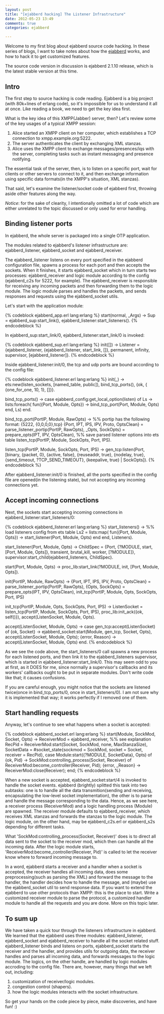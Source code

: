 ```yaml
---
layout: post
title: "[ejabberd hacking] The Listener Infrastructure"
date: 2012-05-23 13:49
comments: true
categories: ejabberd

---
```


Welcome to my first blog about ejabberd source code hacking. In these series of blogs, I want to take notes about how the [ejabberd](http://www.ejabberd.im/) works, and how to hack it to get customized features.

The source code version in discussion is ejabberd 2.1.10 release, which is the latest stable version at this time.

## Intro
The first step to source hacking is code reading. Ejabberd is a big project (with 80k+lines of erlang code), so it's impossible for us to understand it all at once. Like reading a book, we need to get the key idea first.

What is the key idea of this XMPP(Jabber) server, then? Let's review some of the key usages of a typical XMPP session:

1. Alice started an XMPP client on her computer, which establishes a TCP connection to xmpp.example.org:5222.
2. The server authenticates the client by exchanging XML stanzas.
3. Alice uses the XMPP client to exchange messages/presences/iqs with the server, completing tasks such as instant messaging and presence notifying.

The essential task of the server, then, is to listen on a specific port, wait for clients or other servers to connect to it, and then exchange information using specific data formats(in the XMPP's situation, XML stanzas).

That said, let's examine the listener/socket code of ejabberd first, throwing aside other features along the way.

*Notice*: for the sake of clearity, I intentionally omitted a lot of code which are either unrelated to the topic discussed or only used for error handling. 

## Binding listener ports
In ejabberd, the whole server is packaged into a single OTP application.

The modules related to ejabberd's listener infrastructure are: ejabberd_listener, ejabberd_socket and ejabberd_receiver.

The ejabberd_listener listens on every port specified in the ejabberd configuration file, spawns a process for each port and then accepts the sockets. When it finishes, it starts ejabberd_socket which in turn starts two processes: ejabberd_receiver and logic module according to the config (ejabberd_c2s for 5222, for example). The ejabberd_receiver is responsible for receiving any incoming packets and then forwarding them to the logic module. The logic module parses and handles the packets, and sends responses and requests using the ejabberd_socket utils.

Let's start with the application module:

{% codeblock ejabberd_app.erl lang:erlang %}
start(normal, _Args) ->
    Sup = ejabberd_sup:start_link(),
    ejabberd_listener:start_listeners().
{% endcodeblock %}

In ejabberd_sup:start_link/0, ejabberd_listener:start_link/0 is invoked:

{% codeblock ejabberd_sup.erl lang:erlang %}
init([]) ->
    Listener =
    {ejabberd_listener,
     {ejabberd_listener, start_link, []},
     permanent,
     infinity,
     supervisor,
     [ejabberd_listener]}.
{% endcodeblock %}

Inside ejabberd_listener:init/0, the tcp and udp ports are bound according to the config file:

{% codeblock ejabberd_listener.erl lang:erlang %}
init(_) ->
    ets:new(listen_sockets, [named_table, public]),
    bind_tcp_ports(),
    {ok, { {one_for_one, 10, 1}, []}}.

bind_tcp_ports() ->
    case ejabberd_config:get_local_option(listen) of
        Ls ->
            lists:foreach(
              fun({Port, Module, Opts}) ->
                  bind_tcp_port(Port, Module, Opts)
              end,
              Ls)
    end.

bind_tcp_port(PortIP, Module, RawOpts) ->
    %% portip has the following format: {5222, {0,0,0,0},tcp}
    {Port, IPT, IPS, IPV, Proto, OptsClean} = parse_listener_portip(PortIP, RawOpts),
    _Opts, SockOpts} = prepare_opts(IPT, IPV, OptsClean),
    %% save parsed listener options into ets table
    listen_tcp(PortIP, Module, SockOpts, Port, IPS).

listen_tcp(PortIP, Module, SockOpts, Port, IPS) ->
    gen_tcp:listen(Port, [binary,
                {packet, 0},
                {active, false},
                {reuseaddr, true},
                {nodelay, true},
                {send_timeout, ?TCP_SEND_TIMEOUT},
                {keepalive, true} |
                SockOpts]).
{% endcodeblock %}

After ejabberd_listener:init/0 is finished, all the ports specified in the config file are opened(in the listening state), but not accepting any incoming connections yet.

## Accept incoming connections
Next, the sockets start accepting incoming connections in ejabberd_listener:start_listeners/0:

{% codeblock ejabberd_listener.erl lang:erlang %}
start_listeners() ->
    %% load listeners config from ets table
    Ls2 = lists:map(
        fun({Port, Module, Opts}) ->
            start_listener(Port, Module, Opts)
        end
    end, Listeners).
    
start_listener(Port, Module, Opts) ->
    ChildSpec = {Port,
         {?MODULE, start, [Port, Module, Opts]},
         transient,
         brutal_kill,
         worker,
         [?MODULE]},
    supervisor:start_child(ejabberd_listeners, ChildSpec).
    
start(Port, Module, Opts) ->
    proc_lib:start_link(?MODULE, init, [Port, Module, Opts]).

init(PortIP, Module, RawOpts) ->
    {Port, IPT, IPS, IPV, Proto, OptsClean} = parse_listener_portip(PortIP, RawOpts),
    {Opts, SockOpts} = prepare_opts(IPT, IPV, OptsClean),
    init_tcp(PortIP, Module, Opts, SockOpts, Port, IPS)

init_tcp(PortIP, Module, Opts, SockOpts, Port, IPS) ->
    ListenSocket = listen_tcp(PortIP, Module, SockOpts, Port, IPS),
    proc_lib:init_ack({ok, self()}),
    accept(ListenSocket, Module, Opts).
    
accept(ListenSocket, Module, Opts) ->
    case gen_tcp:accept(ListenSocket) of
    {ok, Socket} ->
        ejabberd_socket:start(Module, gen_tcp, Socket, Opts),
        accept(ListenSocket, Module, Opts);
    {error, Reason} ->
        accept(ListenSocket, Module, Opts)
    end.
{% endcodeblock %}

As we see the code above, the start_listeners/0 call spawns a new process for each listened ports, and then link it to the ejabberd_listeners supervisor, which is started in ejabberd_listener:start_link/0. This may seem odd to you at first, as it DOES for me, since normally a supervisor's callbacks and its workers' callbacks ought to be put in separate modules. Don't write code like that; it causes confusions.

If you are careful enough, you might notice that the sockets are listened twice(once in bind_tcp_ports/0, once in start_listeners/0). I am not sure why it is implemented that way; it works perfectly if I removed one of them.

## Start handling requests
Anyway, let's continue to see what happens when a socket is accepted:

{% codeblock ejabberd_socket.erl lang:erlang %}
start(Module, SockMod, Socket, Opts) ->
    ReceiverMod = ejabberd_receiver,  %% see explanation
    RecPid = ReceiverMod:start(Socket, SockMod, none, MaxStanzaSize),
    SocketData = #socket_state{sockmod = SockMod,
                   socket = Socket,
                   receiver = RecPid},
    case Module:start({?MODULE, SocketData}, Opts) of
        {ok, Pid} ->
            SockMod:controlling_process(Socket, Receiver) of
            ReceiverMod:become_controller(Receiver, Pid);
        {error, _Reason} ->
            ReceiverMod:close(Receiver);
    end;
{% endcodeblock %}

When a new socket is accepted, ejabberd_socket:start/4 is invoked to handle the socket events. ejabberd (brightly) splitted this task into two subtasks: one is to handle all the data transmition(sending and receiving, encapsulating the low-level socket implementation), the other is to parse and handle the message corresponding to the data. Hence, as we see here, a receiver process (ReceiverMod) and a logic handling process (Module) are spawned. The receiver module defaults to ejabberd_receiver, which receives XML stanzas and forwards the stanzas to the logic module. The logic module, on the other hand, may be ejabberd_c2s.erl or ejabberd_s2s depending for different tasks.

What 'SockMod:controlling_process(Socket, Receiver)' does is to direct all data sent to the socket to the receiver mod, which then can handle all the incoming data. After the logic module starts, 'ReceiverMod:become_controller(Receiver, Pid)' is called to let the receiver know where to forward incoming message to.

In a word, ejabberd starts a receiver and a handler when a socket is accepted, the receiver handles all incoming data, does some preprocessing(such as parsing the XML) and forward the message to the handler, the handler decides how to handle the message, and (maybe) use the ejabberd_socket util to send response data. If you want to extend the ejabberd to use other protocols than XMPP: this is the place to start. Write a customized receiver module to parse the protocol, a customized handler module to handle all the requests and you are done. More on this topic later.

## To sum up
We have taken a quick tour through the listeners infrastructure in ejabberd. We learned that the ejabberd uses three modules: ejabberd_listener, ejabberd_socket and ejabberd_receiver to handle all the socket related stuff. ejabberd_listener binds and listens on ports, ejabberd_socket starts the receiver and the handler, and provides utils for outgoing data, the receiver handles and parses all incoming data, and forwards messages to the logic module. The logics, on the other handle, are handled by logic modules accroding to the config file. There are, however, many things that we left out, including:

1. customization of receiver/logic modules.
2. congestion control (shapers).
3. how the logic modules interacts with the socket infrastructure.

So get your hands on the code piece by piece, make discoveries, and have fun! :)



